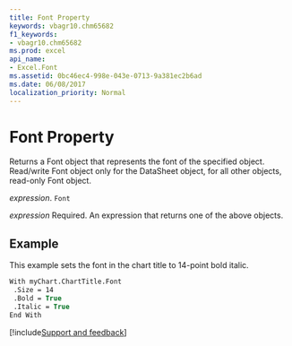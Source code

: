 ```yaml
---
title: Font Property
keywords: vbagr10.chm65682
f1_keywords:
- vbagr10.chm65682
ms.prod: excel
api_name:
- Excel.Font
ms.assetid: 0bc46ec4-998e-043e-0713-9a381ec2b6ad
ms.date: 06/08/2017
localization_priority: Normal
---
```



# Font Property

Returns a Font object that represents the font of the specified object. Read/write Font object only for the DataSheet object, for all other objects, read-only Font object.

_expression_. `Font`

 _expression_ Required. An expression that returns one of the above objects.


## Example

This example sets the font in the chart title to 14-point bold italic.


```vb
With myChart.ChartTitle.Font 
 .Size = 14 
 .Bold = True 
 .Italic = True 
End With 

```

[!include[Support and feedback](~/includes/feedback-boilerplate.md)]
